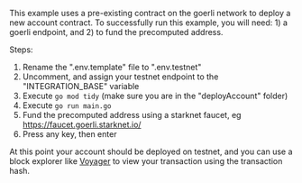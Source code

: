
This example uses a pre-existing contract on the goerli network to deploy a new account contract. To successfully run this example, you will need: 1) a goerli endpoint, and 2) to fund the precomputed address.

Steps:
1. Rename the ".env.template" file to ".env.testnet"
2. Uncomment, and assign your testnet endpoint to the "INTEGRATION_BASE" variable
3. Execute `go mod tidy` (make sure you are in the "deployAccount" folder)
4. Execute `go run main.go`
5. Fund the precomputed address using a starknet faucet, eg https://faucet.goerli.starknet.io/
6. Press any key, then enter

At this point your account should be deployed on testnet, and you can use a block explorer like [Voyager](https://voyager.online/) to view your transaction using the transaction hash.

